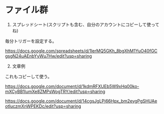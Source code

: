 # ファイル群
1. スプレッドシート(スクリプトも含む、自分のアカウントにコピーして使ってね)

毎分トリガーを設定する。

https://docs.google.com/spreadsheets/d/1lerMQ5GKh_8bgXhM1YuO40fGCgsgN24uAEnbYyWu7Hw/edit?usp=sharing

2. 文章例

これもコピーして使う。

https://docs.google.com/document/d/1kdmRFXUEb5W9xHq00ko-mXCyBB1lumXe8ZMPsWogTRY/edit?usp=sharing

https://docs.google.com/document/d/14cgsJgLPj66Hpx_bm2evgPgSHUAeotIuczmXnWPEKDc/edit?usp=sharing

